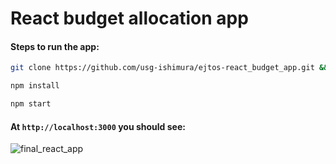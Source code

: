 # React budget allocation app

#### Steps to run the app:

```sh
git clone https://github.com/usg-ishimura/ejtos-react_budget_app.git && cd ejtos-react_budget_app

npm install

npm start
```

#### At `http://localhost:3000` you should see:

![final_react_app](https://user-images.githubusercontent.com/103458862/226761880-123601b1-cf83-44f8-8551-5a3bfad2043c.png)
